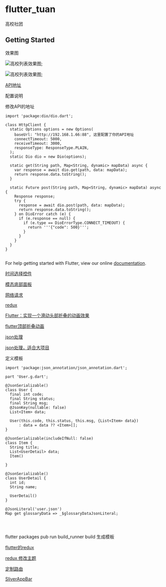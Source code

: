# flutter_tuan

高校社团

## Getting Started

效果图

![高校列表效果图](https://github.com/hanyunmuyu/flutter_tuan/img/高校.png);

![高校列表效果图](https://github.com/hanyunmuyu/flutter_tuan/img/个人中心.png);


[API地址](https://github.com/hanyunmuyu/tuan.git)

配置说明

修改API的地址
```
import 'package:dio/dio.dart';

class HttpClient {
  static Options options = new Options(
    baseUrl: "http://192.168.1.66:88", 这里配置了你的API地址
    connectTimeout: 5000,
    receiveTimeout: 3000,
    responseType: ResponseType.PLAIN,
  );
  static Dio dio = new Dio(options);

  static get(String path, Map<String, dynamic> mapData) async {
    var response = await dio.get(path, data: mapData);
    return response.data.toString();
  }

  static Future post(String path, Map<String, dynamic> mapData) async {
    Response response;
    try {
      response = await dio.post(path, data: mapData);
      return response.data.toString();
    } on DioError catch (e) {
      if (e.response == null) {
        if (e.type == DioErrorType.CONNECT_TIMEOUT) {
          return '''{"code": 500}''';
        }
      }
    }
  }
}


```


For help getting started with Flutter, view our online
[documentation](https://flutter.io/).

[时间选择控件](https://pub.dartlang.org/packages/flutter_cupertino_date_picker)

[模态底部面板](https://blog.csdn.net/hekaiyou/article/details/60782951)

[网络请求](https://pub.dartlang.org/packages/dio#-readme-tab-)

[redux](https://pub.dartlang.org/packages/flutter_redux#-installing-tab-)


[Flutter：实现一个滑动头部折叠的动画效果](https://blog.csdn.net/yumi0629/article/details/81775805)

[flutter顶部折叠动画](https://blog.csdn.net/u011272795/article/details/82740389)


[json处理](https://flutterchina.club/json/)

[json处理，适合大项目](https://github.com/dart-lang/json_serializable/tree/master/example)

定义模板
```
import 'package:json_annotation/json_annotation.dart';

part 'User.g.dart';

@JsonSerializable()
class User {
  final int code;
  final String status;
  final String msg;
  @JsonKey(nullable: false)
  List<Item> data;

  User(this.code, this.status, this.msg, {List<Item> data})
      : data = data ?? <Item>[];
}

@JsonSerializable(includeIfNull: false)
class Item {
  String title;
  List<UserDetail> data;
  Item()

}

@JsonSerializable()
class UserDetail {
  int id;
  String name;

  UserDetail()
}

@JsonLiteral('user.json')
Map get glossaryData => _$glossaryDataJsonLiteral;




```



flutter packages pub run build_runner build 生成模板

[flutter的redux](https://www.jianshu.com/p/34a6224e0cf1)

[redux 修改主题](https://www.codercto.com/a/28285.html)

[定制路由](https://blog.csdn.net/hekaiyou/article/details/72853738)

[SliverAppBar](https://juejin.im/post/5bceb534e51d457aa4596f9a)